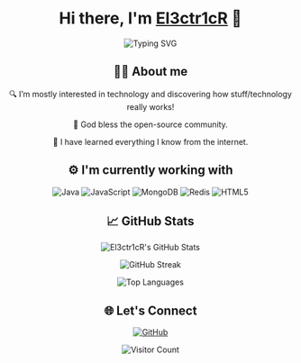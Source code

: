 <h1 align="center">Hi there, I'm <a href="https://github.com/El3ctr1cR">El3ctr1cR</a> 👋</h1>

<p align="center">
  <img src="https://readme-typing-svg.demolab.com?font=Fira+Code&pause=1000&center=true&vCenter=true&width=435&lines=Welcome+to+my+GitHub+Profile!" alt="Typing SVG" />
</p>

<h2 align="center">👨‍💻 About me</h2>
  
<p align="center">🔍 I’m mostly interested in technology and discovering how stuff/technology really works!</p>

<p align="center">🙌 God bless the open-source community.</p>

<p align="center">🌱 I have learned everything I know from the internet.</p>



<h2 align="center">⚙️ I'm currently working with</h2>

<p align="center">
  <img src="https://img.shields.io/badge/Code-Java-orange?logo=java&logoColor=white" alt="Java" />
  <img src="https://img.shields.io/badge/Code-JavaScript-yellow?logo=javascript&logoColor=black" alt="JavaScript" />
  <img src="https://img.shields.io/badge/Database-MongoDB-green?logo=mongodb&logoColor=white" alt="MongoDB" />
  <img src="https://img.shields.io/badge/Database-Redis-red?logo=redis&logoColor=white" alt="Redis" />
  <img src="https://img.shields.io/badge/Frontend-HTML5-orange?logo=html5&logoColor=white" alt="HTML5" />
</p>



<h2 align="center">📈 GitHub Stats</h2>

<p align="center">
  <img src="https://github-readme-stats.vercel.app/api?username=El3ctr1cR&show_icons=true&theme=algolia&hide_border=true" alt="El3ctr1cR's GitHub Stats" />
</p>

<p align="center">
  <img src="https://github-readme-streak-stats.herokuapp.com/?user=El3ctr1cR&theme=algolia&hide_border=true" alt="GitHub Streak" />
</p>

<p align="center">
  <img src="https://github-readme-stats.vercel.app/api/top-langs/?username=El3ctr1cR&layout=compact&theme=algolia&hide_border=true" alt="Top Languages" />
</p>



<h2 align="center">🌐 Let's Connect</h2>

<p align="center">
  <a href="https://github.com/El3ctr1cR">
    <img src="https://img.shields.io/github/followers/El3ctr1cR?label=Follow&style=social" alt="GitHub" />
  </a>
</p>

<p align="center">
  <img src="https://visitor-badge.laobi.icu/badge?page_id=El3ctr1cR.El3ctr1cR" alt="Visitor Count" />
</p>
